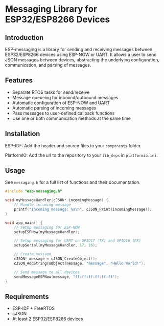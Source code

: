 # Messaging Library for ESP32/ESP8266 Devices

## Introduction

ESP-messaging is a library for sending and receiving messages between ESP32/ESP8266 devices using ESP-NOW or UART. It allows a user to send JSON messages between devices, abstracting the underlying configuration, communication, and parsing of messages.

## Features

- Separate RTOS tasks for send/receive
- Message queueing for inbound/outbound messages
- Automatic configuration of ESP-NOW and UART
- Automatic parsing of incoming messages
- Pass messages to user-defined callback functions
- Use one or both communication methods at the same time

## Installation

ESP-IDF: Add the header and source files to your `components` folder.

PlatformIO: Add the url to the repository to your `lib_deps` in `platformio.ini`.

## Usage

See `messaging.h` for a full list of functions and their documentation.

```c
#include "esp-messaging.h"

void myMessageHandler(cJSON* incomingMessage) {
    // Handle incoming message
    printf("Incoming message: %s\n", cJSON_Print(incomingMessage));
}

void app_main() {
    // Setup messaging for ESP-NOW
    setupESPNow(myMessageHandler);

    // Setup messaging for UART on GPIO17 (TX) and GPIO16 (RX)
    setupSerial(myMessageHandler, 17, 16);

    // Create message
    cJSON* message = cJSON_CreateObject();
    cJSON_AddStringToObject(message, "message", "Hello World!");

    // Send message to all devices
    sendMessageESPNow(message, "ff:ff:ff:ff:ff:ff");
}
```

## Requirements

- ESP-IDF + FreeRTOS
- cJSON
- At least 2 ESP32/ESP8266 devices
